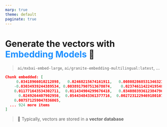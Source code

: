 ```yaml
---
marp: true
theme: default
paginate: true
---
```

<style>
.dodgerblue {
  color: dodgerblue;
}
.indianred {
  color: indianred;
}
.forestgreen {
  color: forestgreen;
}
</style>
# Generate the vectors with <span class="dodgerblue">Embedding Models</span> 🧮
> `ai/mxbai-embed-large`, `ai/granite-embedding-multilingual:latest`, ...
```json
Chunk embedded: [
     0.03418966010212898,   0.02468215674161911,   0.008082868531346321,
    -0.03034939244389534, 0.0038917907513678074,    0.02374611422419548,
    0.011771643534302711,  0.011434904299676418,   0.034080393612384796,
      0.0249264407902956,  0.054434843361377716,  0.0027231229469180107,
    0.007571259047836065,
  ... 924 more items
]
```
> 🤚 Typically, vectors are stored in a **vector database**